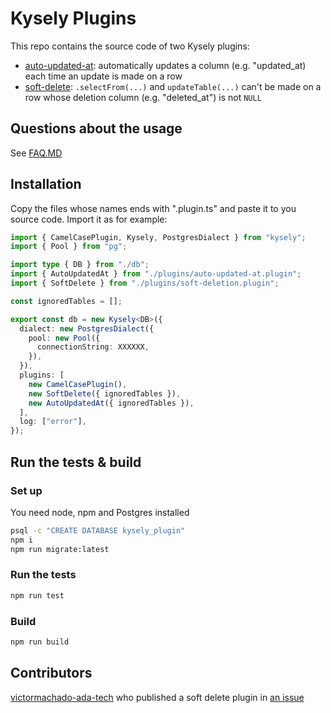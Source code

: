 # Kysely Plugins

This repo contains the source code of two Kysely plugins:

- [auto-updated-at](src/auto-updated-at): automatically updates a column (e.g. "updated_at) each time an update is made
  on a row
- [soft-delete](src/soft-delete): `.selectFrom(...)` and `updateTable(...)` can't be made on a row whose deletion column
(e.g. "deleted_at") is not `NULL`

## Questions about the usage

See [FAQ.MD](FAQ.MD)

## Installation

Copy the files whose names ends with ".plugin.ts" and paste it to you source code. Import it as for example:

```ts
import { CamelCasePlugin, Kysely, PostgresDialect } from "kysely";
import { Pool } from "pg";

import type { DB } from "./db";
import { AutoUpdatedAt } from "./plugins/auto-updated-at.plugin";
import { SoftDelete } from "./plugins/soft-deletion.plugin";

const ignoredTables = [];

export const db = new Kysely<DB>({
  dialect: new PostgresDialect({
    pool: new Pool({
      connectionString: XXXXXX,
    }),
  }),
  plugins: [
    new CamelCasePlugin(),
    new SoftDelete({ ignoredTables }),
    new AutoUpdatedAt({ ignoredTables }),
  ],
  log: ["error"],
});

```

## Run the tests & build

### Set up

You need node, npm and Postgres installed

```bash
psql -c "CREATE DATABASE kysely_plugin"
npm i
npm run migrate:latest
```

### Run the tests

```bash
npm run test
```

### Build

```bash
npm run build
```

## Contributors

[victormachado-ada-tech](https://github.com/victormachado-ada-tech) who published a soft delete plugin
in [an issue](https://github.com/kysely-org/kysely/issues/803)


